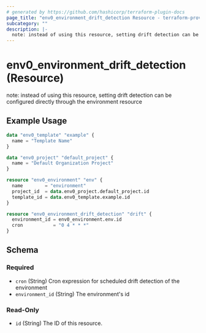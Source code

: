```yaml
---
# generated by https://github.com/hashicorp/terraform-plugin-docs
page_title: "env0_environment_drift_detection Resource - terraform-provider-env0"
subcategory: ""
description: |-
  note: instead of using this resource, setting drift detection can be configured directly through the environment resource
---
```


# env0_environment_drift_detection (Resource)

note: instead of using this resource, setting drift detection can be configured directly through the environment resource

## Example Usage

```terraform
data "env0_template" "example" {
  name = "Template Name"
}

data "env0_project" "default_project" {
  name = "Default Organization Project"
}

resource "env0_environment" "env" {
  name        = "environment"
  project_id  = data.env0_project.default_project.id
  template_id = data.env0_template.example.id
}

resource "env0_environment_drift_detection" "drift" {
  environment_id = env0_environment.env.id
  cron           = "0 4 * * *"
}
```

<!-- schema generated by tfplugindocs -->
## Schema

### Required

- `cron` (String) Cron expression for scheduled drift detection of the environment
- `environment_id` (String) The environment's id

### Read-Only

- `id` (String) The ID of this resource.


